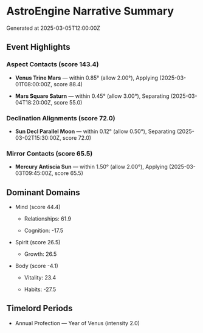 # AstroEngine Narrative Summary
Generated at 2025-03-05T12:00:00Z


## Event Highlights

### Aspect Contacts (score 143.4)

- **Venus Trine Mars** — within 0.85° (allow 2.00°), Applying (2025-03-01T08:00:00Z, score 88.4)

- **Mars Square Saturn** — within 0.45° (allow 3.00°), Separating (2025-03-04T18:20:00Z, score 55.0)


### Declination Alignments (score 72.0)

- **Sun Decl Parallel Moon** — within 0.12° (allow 0.50°), Separating (2025-03-02T15:30:00Z, score 72.0)


### Mirror Contacts (score 65.5)

- **Mercury Antiscia Sun** — within 1.50° (allow 2.00°), Applying (2025-03-03T09:45:00Z, score 65.5)





## Dominant Domains

- Mind (score 44.4)
  
  
    - Relationships: 61.9
  
    - Cognition: -17.5
  
  

- Spirit (score 26.5)
  
  
    - Growth: 26.5
  
  

- Body (score -4.1)
  
  
    - Vitality: 23.4
  
    - Habits: -27.5
  
  




## Timelord Periods

- Annual Profection — Year of Venus (intensity 2.0)
